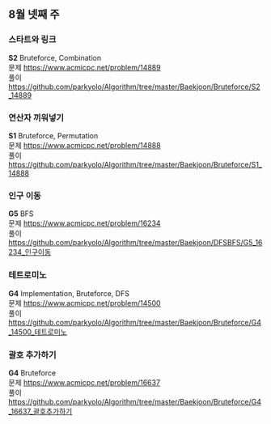 ## 8월 넷째 주
### 스타트와 링크
**S2** Bruteforce, Combination  
문제 https://www.acmicpc.net/problem/14889  
풀이 https://github.com/parkyolo/Algorithm/tree/master/Baekjoon/Bruteforce/S2_14889  

### 연산자 끼워넣기
**S1** Bruteforce, Permutation  
문제 https://www.acmicpc.net/problem/14888  
풀이 https://github.com/parkyolo/Algorithm/tree/master/Baekjoon/Bruteforce/S1_14888  

### 인구 이동
**G5** BFS  
문제 https://www.acmicpc.net/problem/16234  
풀이 https://github.com/parkyolo/Algorithm/tree/master/Baekjoon/DFSBFS/G5_16234_인구이동  

### 테트로미노
**G4** Implementation, Bruteforce, DFS  
문제 https://www.acmicpc.net/problem/14500  
풀이 https://github.com/parkyolo/Algorithm/tree/master/Baekjoon/Bruteforce/G4_14500_테트로미노  

### 괄호 추가하기
**G4** Bruteforce  
문제 https://www.acmicpc.net/problem/16637  
풀이 https://github.com/parkyolo/Algorithm/tree/master/Baekjoon/Bruteforce/G4_16637_괄호추가하기  
